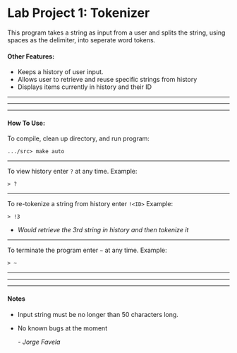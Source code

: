 # Lab Project 1: Tokenizer
This program takes a string as input from a user and splits the string, using
spaces as the delimiter, into seperate word tokens.

#### Other Features:

  - Keeps a history of user input.
  - Allows user to retrieve and reuse specific strings from history
  - Displays items currently in history and their ID

---
---
---

#### How To Use:

To compile, clean up directory, and run program:
```
.../src> make auto
```

---

To view history enter ```?``` at any time.
Example:
```
> ?
```

---

To re-tokenize a string from history enter ```!<ID>```
Example:
```
> !3
```
- *Would retrieve the 3rd string in history and then tokenize it*

---

To terminate the program enter ```~``` at any time.
Example:
```
> ~
```
---
---
---

#### Notes
- Input string must be no longer than 50 characters long.
- No known bugs at the moment

    *- Jorge Favela*
    

